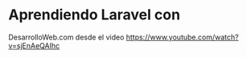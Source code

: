 # Aprendiendo Laravel con
DesarrolloWeb.com desde el video https://www.youtube.com/watch?v=sjEnAeQAIhc

